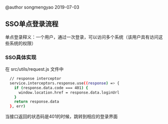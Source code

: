 @author songmengyao 2019-07-03

## SSO单点登录流程
单点登录释义：一个用户，通过一次登录，可以访问多个系统（该用户具有访问这些系统的权限）

### SSO具体实现
在 src/utils/request.js 文件中
  ```bash
    // response interceptor
    service.interceptors.response.use((response) => {
      if (response.data.code === 401) {
        window.location.href = response.data.loginUrl
      }
      return response.data
    }, err)
  ```
当接口返回的状态码是401的时候，跳转到相应的登录界面
